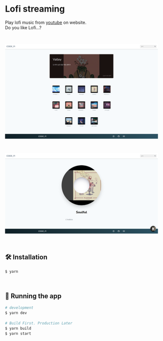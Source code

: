 # Lofi streaming

Play lofi music from [youtube](https://youtube.com) on website.
<br/>Do you like Lofi...?

<br/>

![home](docs/home.png)

<br/>

![music](docs/music.png)

<br/>

## 🛠️ Installation

```bash
$ yarn
```

<br/>

## 🚀 Running the app

```bash
# development
$ yarn dev

# Build First. Production Later
$ yarn build
$ yarn start
```
